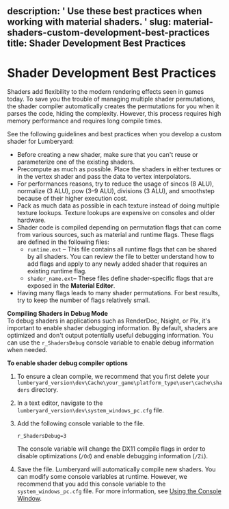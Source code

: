 description: ' Use these best practices when working with material shaders. '
slug: material-shaders-custom-development-best-practices
title: Shader Development Best Practices
---
# Shader Development Best Practices<a name="material-shaders-custom-development-best-practices"></a>

Shaders add flexibility to the modern rendering effects seen in games today\. To save you the trouble of managing multiple shader permutations, the shader compiler automatically creates the permutations for you when it parses the code, hiding the complexity\. However, this process requires high memory performance and requires long compile times\.

See the following guidelines and best practices when you develop a custom shader for Lumberyard:
+ Before creating a new shader, make sure that you can't reuse or parameterize one of the existing shaders\. 
+ Precompute as much as possible\. Place the shaders in either textures or in the vertex shader and pass the data to vertex interpolators\. 
+ For performances reasons, try to reduce the usage of sincos \(8 ALU\), normalize \(3 ALU\), pow \(3–9 ALU\), divisions \(3 ALU\), and smoothstep because of their higher execution cost\. 
+ Pack as much data as possible in each texture instead of doing multiple texture lookups\. Texture lookups are expensive on consoles and older hardware\.
+ Shader code is compiled depending on permutation flags that can come from various sources, such as material and runtime flags\. These flags are defined in the following files:
  + `runtime.ext` – This file contains all runtime flags that can be shared by all shaders\. You can review the file to better understand how to add flags and apply to any newly added shader that requires an existing runtime flag\.
  + `shader_name.ext`– These files define shader\-specific flags that are exposed in the **Material Editor**\.
+ Having many flags leads to many shader permutations\. For best results, try to keep the number of flags relatively small\.

**Compiling Shaders in Debug Mode**  
To debug shaders in applications such as RenderDoc, Nsight, or Pix, it's important to enable shader debugging information\. By default, shaders are optimized and don't output potentially useful debugging information\. You can use the `r_ShadersDebug` console variable to enable debug information when needed\.  

**To enable shader debug compiler options**

1. To ensure a clean compile, we recommend that you first delete your `lumberyard_version\dev\Cache\your_game\platform_type\user\cache\shaders` directory\.

1. In a text editor, navigate to the `lumberyard_version\dev\system_windows_pc.cfg` file\.

1. Add the following console variable to the file\. 

   ```
   r_ShadersDebug=3
   ```

   The console variable will change the DX11 compile flags in order to disable optimizations \(`/Od`\) and enable debugging information \(`/Zi`\)\.

1. Save the file\. Lumberyard will automatically compile new shaders\.
You can modify some console variables at runtime\. However, we recommend that you add this console variable to the `system_windows_pc.cfg` file\. For more information, see [Using the Console Window](console-intro.md)\.